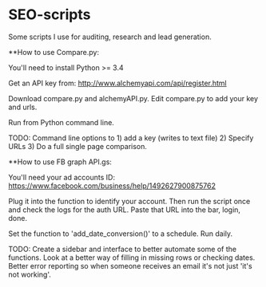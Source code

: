 # SEO-scripts
Some scripts I use for auditing, research and lead generation.

**How to use Compare.py:

You'll need to install Python >= 3.4

Get an API key from: http://www.alchemyapi.com/api/register.html

Download compare.py and alchemyAPI.py. Edit compare.py to add your key and urls.

Run from Python command line.

TODO: Command line options to 1) add a key (writes to text file) 2) Specify URLs 3) Do a full single page comparison.

**How to use FB graph API.gs:

You'll need your ad accounts ID: https://www.facebook.com/business/help/1492627900875762

Plug it into the function to identify your account. Then run the script once and check the logs for the auth URL. Paste that URL into the bar, login, done.

Set the function to 'add_date_conversion()' to a schedule. Run daily.

TODO: Create a sidebar and interface to better automate some of the functions. Look at a better way of filling in missing rows or checking dates. Better error reporting so when someone receives an email it's not just 'it's not working'.
